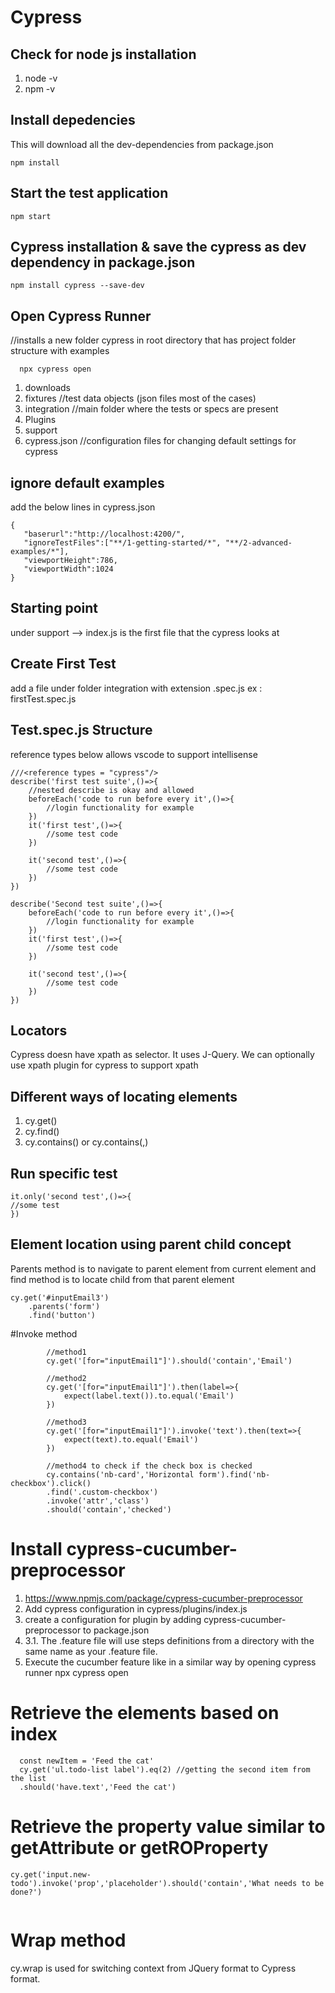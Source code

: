# Cypress
## Check for node js installation
 1. node -v
 2. npm -v
## Install depedencies
This will download all the dev-dependencies from package.json
 ```
 npm install
```
## Start the test application
  ```
  npm start
 ```
## Cypress installation & save the cypress as dev dependency in package.json  
  ```
  npm install cypress --save-dev 
  ```
## Open Cypress Runner
 //installs a new folder cypress in root directory that has project folder structure with examples
 ```
   npx cypress open
 ```
  1. downloads 
  2. fixtures  //test data objects (json files most of the cases)
  3. integration  //main folder where the tests or specs are present
  4. Plugins
  5. support 
  6. cypress.json //configuration files for changing default settings for cypress
## ignore default examples
 add the below lines in cypress.json
 ```
 {
    "baserurl":"http://localhost:4200/",
    "ignoreTestFiles":["**/1-getting-started/*", "**/2-advanced-examples/*"],
    "viewportHeight":786,
    "viewportWidth":1024
}
```
## Starting point
  under support --> index.js is the first file that the cypress looks at
## Create First Test
add a file under folder integration with extension .spec.js
ex : firstTest.spec.js
## Test.spec.js Structure
reference types below allows vscode to support intellisense
```
///<reference types = "cypress"/>
describe('first test suite',()=>{
    //nested describe is okay and allowed
    beforeEach('code to run before every it',()=>{
        //login functionality for example
    })
    it('first test',()=>{
        //some test code
    })

    it('second test',()=>{
        //some test code
    })
})

describe('Second test suite',()=>{
    beforeEach('code to run before every it',()=>{
        //login functionality for example
    })
    it('first test',()=>{
        //some test code
    })

    it('second test',()=>{
        //some test code
    })
})
```
## Locators
Cypress doesn have xpath as selector. It uses J-Query. We can optionally use xpath plugin for cypress to support xpath
## Different ways of locating elements
1. cy.get(<css>)
2. cy.find(<css>)
3. cy.contains(<css>) or cy.contains(<css>,<css>)
## Run specific test
```
it.only('second test',()=>{
//some test
})
```
## Element location using parent child concept
Parents method is to navigate to parent element from current element and find method is to locate child from that parent element
```
cy.get('#inputEmail3')
    .parents('form')
    .find('button')
```
#Invoke method
```
        //method1
        cy.get('[for="inputEmail1"]').should('contain','Email')
        
        //method2
        cy.get('[for="inputEmail1"]').then(label=>{
            expect(label.text()).to.equal('Email')
        })

        //method3
        cy.get('[for="inputEmail1"]').invoke('text').then(text=>{
            expect(text).to.equal('Email')
        })
        
        //method4 to check if the check box is checked
        cy.contains('nb-card','Horizontal form').find('nb-checkbox').click()
        .find('.custom-checkbox')
        .invoke('attr','class')
        .should('contain','checked')
   ```
# Install cypress-cucumber-preprocessor
1. https://www.npmjs.com/package/cypress-cucumber-preprocessor
2. Add cypress configuration in cypress/plugins/index.js
3. create a configuration for plugin by adding cypress-cucumber-preprocessor to package.json
4. 3.1. The .feature file will use steps definitions from a directory with the same name as your .feature file.
5. Execute the cucumber feature like in a similar way by opening cypress runner  npx cypress open

# Retrieve the elements based on index
```
  const newItem = 'Feed the cat'
  cy.get('ul.todo-list label').eq(2) //getting the second item from the list
  .should('have.text','Feed the cat')

```
# Retrieve the property value similar to getAttribute or getROProperty
```
cy.get('input.new-todo').invoke('prop','placeholder').should('contain','What needs to be done?')
  
```
# Wrap method
cy.wrap is used for switching context from JQuery format to Cypress format.
```
```
